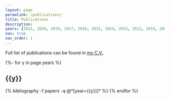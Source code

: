 ```yaml
---
layout: page
permalink: /publications/
title: Publications
description:
years: [2021, 2020, 2019, 2017, 2016, 2015, 2014, 2013, 2012, 2010, 2005, 2003]
nav: true
nav_order: 1
---
```


Full list of publications can be found in <a href="https://annakijas1.github.io/2022-Kijas_CV.pdf/">my C.V.</a>.


<!-- _pages/publications.md -->
<div class="publications">

{%- for y in page.years %}
  <h2 class="year">{{y}}</h2>
  {% bibliography -f papers -q @*[year={{y}}]* %}
{% endfor %}

</div>
